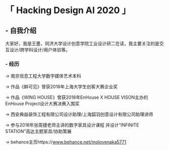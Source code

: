 # 「 Hacking Design AI 2020 」


## - 自我介绍  

大家好，我是王墨，同济大学设计创意学院工业设计研二在读，我主要关注的是交互设计/跨学科设计/用户体验等。

 
### - 经历 

→ 南京信息工程大学数字媒体艺术本科

→ 作品《鲜可见》曾获2018年上海大学生创客大赛企业奖

→ 作品《WING HOUSE》曾获2018年EnHouse X HOUSE VISON主办的EnHouse Project设计大赛决赛入围奖

→ 西安典益装饰工程有限公司设计助理/上海韶羽创意设计有限公司助理讲师

→ 参与2018年张周捷老师主讲的数字家具设计课程
并设计“INFINITE STATION”高达主题家具/协助策展

→ behance主页https://www.behance.net/molovenaka5771
